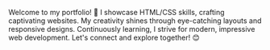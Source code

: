 Welcome to my portfolio! 🎉 I showcase HTML/CSS skills, crafting captivating websites. My creativity shines through eye-catching layouts and responsive designs. Continuously learning, I strive for modern, impressive web development. Let's connect and explore together! 😊

